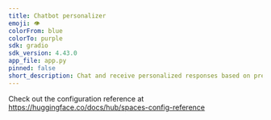 ```yaml
---
title: Chatbot personalizer
emoji: 👁
colorFrom: blue
colorTo: purple
sdk: gradio
sdk_version: 4.43.0
app_file: app.py
pinned: false
short_description: Chat and receive personalized responses based on preference.
---
```


Check out the configuration reference at https://huggingface.co/docs/hub/spaces-config-reference